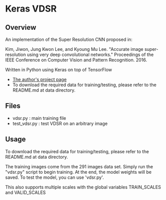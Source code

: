 # Keras VDSR

## Overview
An implementation of the Super Resolution CNN proposed in:

Kim, Jiwon, Jung Kwon Lee, and Kyoung Mu Lee. "Accurate image super-resolution using very deep convolutional networks." Proceedings of the IEEE Conference on Computer Vision and Pattern Recognition. 2016.

Written in Python using Keras on top of TensorFlow

- [The author's project page](http://cv.snu.ac.kr/research/VDSR/)
- To download the required data for training/testing, please refer to the README.md at data directory.

## Files
- vdsr.py : main training file
- test_vdsr.py : test VDSR on an arbitrary image

## Usage
To download the required data for training/testing, please refer to the README.md at data directory.

The training images come from the 291 images data set. Simply run the "vdsr.py" script to begin training. At the end, the model weights will be saved. To test the model, you can use 'vdsr.py'.

This also supports multiple scales with the global variables TRAIN_SCALES and VALID_SCALES
